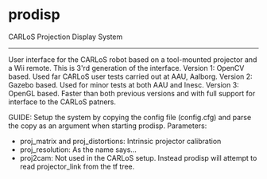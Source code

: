 # prodisp
CARLoS Projection Display System

---
User interface for the CARLoS robot based on a tool-mounted projector and a Wii remote. This is 3'rd generation of the interface.
  Version 1: OpenCV based. Used far CARLoS user tests carried out at AAU, Aalborg.
  Version 2: Gazebo based. Used for minor tests at both AAU and Inesc.
  Version 3: OpenGL based. Faster than both previous versions and with full support for interface to the CARLoS patners.

GUIDE:
Setup the system by copying the config file (config.cfg) and parse the copy as an argument when starting prodisp.
Parameters:
  - proj_matrix and proj_distortions: Intrinsic projector calibration
  - proj_resolution: As the name says...
  - proj2cam: Not used in the CARLoS setup. Instead prodisp will attempt to read projector_link from the tf tree.
